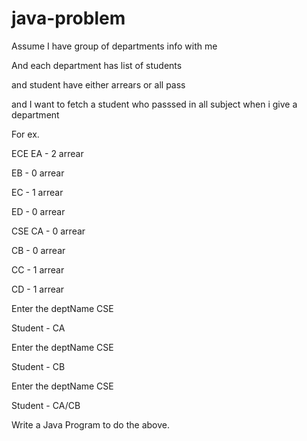 # java-problem

Assume I have group of departments info with me

And each department has list of students

and student have either arrears or all pass

and I want to fetch a student who passsed in all subject when i give a department

For ex.

ECE
  EA - 2 arrear
  
  EB - 0 arrear
  
  EC - 1 arrear
  
  ED - 0 arrear


CSE
  CA - 0 arrear
  
  CB - 0 arrear
  
  CC - 1 arrear
  
  CD - 1 arrear


Enter the deptName CSE 

Student - CA

Enter the deptName CSE 

Student - CB

Enter the deptName CSE 

Student - CA/CB


Write a Java Program to do the above.
